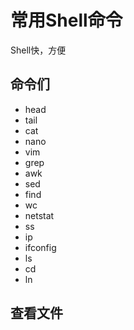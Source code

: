 # 常用Shell命令

Shell快，方便

## 命令们

- head
- tail
- cat
- nano
- vim 
- grep
- awk
- sed
- find
- wc
- netstat
- ss
- ip
- ifconfig
- ls
- cd
- ln


## 查看文件


